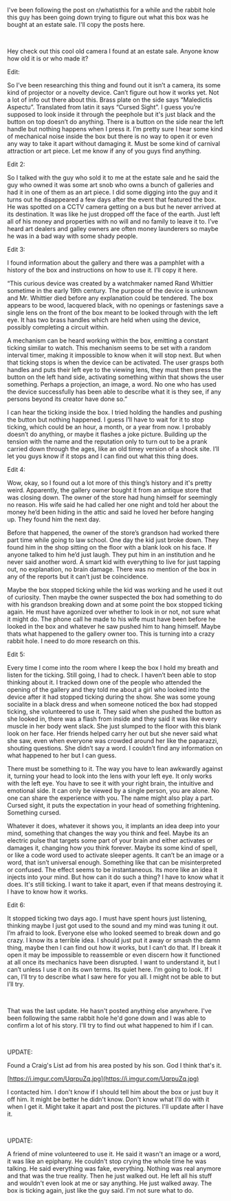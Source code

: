 I've been following the post on r/whatisthis for a while and the rabbit hole this guy has been going down trying to figure out what this box was he bought at an estate sale. I'll copy the posts here.

&#x200B;

Hey check out this cool old camera I found at an estate sale. Anyone know how old it is or who made it?

Edit:

So I’ve been researching this thing and found out it isn’t a camera, its some kind of projector or a novelty device. Can’t figure out how it works yet. Not a lot of info out there about this. Brass plate on the side says “Maledictis Aspectu”. Translated from latin it says “Cursed Sight”. I guess you’re supposed to look inside it through the peephole but it's just black and the button on top doesn’t do anything. There is a button on the side near the left handle but nothing happens when I press it. I’m pretty sure I hear some kind of mechanical noise inside the box but there is no way to open it or even any way to take it apart without damaging it. Must be some kind of carnival attraction or art piece. Let me know if any of you guys find anything.

Edit 2:

So I talked with the guy who sold it to me at the estate sale and he said the guy who owned it was some art snob who owns a bunch of galleries and had it in one of them as an art piece. I did some digging into the guy and it turns out he disappeared a few days after the event that featured the box. He was spotted on a CCTV camera getting on a bus but he never arrived at its destination. It was like he just dropped off the face of the earth. Just left all of his money and properties with no will and no family to leave it to. I’ve heard art dealers and galley owners are often money launderers so maybe he was in a bad way with some shady people. 

Edit 3:

I found information about the gallery and there was a pamphlet with a history of the box and instructions on how to use it. I’ll copy it here.

“This curious device was created by a watchmaker named Rand Whittier sometime in the early 19th century. The purpose of the device is unknown and Mr. Whittier died before any explanation could be tendered. The box appears to be wood, lacquered black, with no openings or fastenings save a single lens on the front of the box meant to be looked through with the left eye. It has two brass handles which are held when using the device, possibly completing a circuit within. 

A mechanism can be heard working within the box, emitting a constant ticking similar to watch. This mechanism seems to be set with a random interval timer, making it impossible to know when it will stop next. But when that ticking stops is when the device can be activated. The user grasps both handles and puts their left eye to the viewing lens, they must then press the button on the left hand side, activating something within that shows the user something. Perhaps a projection, an image, a word. No one who has used the device successfully has been able to describe what it is they see, if any persons beyond its creator have done so.”

I can hear the ticking inside the box. I tried holding the handles and pushing the button but nothing happened. I guess I’ll have to wait for it to stop ticking, which could be an hour, a month, or a year from now. I probably doesn’t do anything, or maybe it flashes a joke picture. Building up the tension with the name and the reputation only to turn out to be a prank carried down through the ages, like an old timey version of a shock site. I’ll let you guys know if it stops and I can find out what this thing does.

Edit 4:

Wow, okay, so I found out a lot more of this thing’s history and it's pretty weird. Apparently, the gallery owner bought it from an antique store that was closing down. The owner of the store had hung himself for seemingly no reason. His wife said he had called her one night and told her about the money he’d been hiding in the attic and said he loved her before hanging up. They found him the next day.

Before that happened, the owner of the store’s grandson had worked there part time while going to law school. One day the kid just broke down. They found him in the shop sitting on the floor with a blank look on his face. If anyone talked to him he’d just laugh. They put him in an institution and he never said another word. A smart kid with everything to live for just tapping out, no explanation, no brain damage. There was no mention of the box in any of the reports but it can’t just be coincidence.

Maybe the box stopped ticking while the kid was working and he used it out of curiosity. Then maybe the owner suspected the box had something to do with his grandson breaking down and at some point the box stopped ticking again. He must have agonized over whether to look in or not, not sure what it might do. The phone call he made to his wife must have been before he looked in the box and whatever he saw pushed him to hang himself. Maybe thats what happened to the gallery owner too. This is turning into a crazy rabbit hole. I need to do more research on this.

Edit 5:

Every time I come into the room where I keep the box I hold my breath and listen for the ticking. Still going, I had to check. I haven’t been able to stop thinking about it. I tracked down one of the people who attended the opening of the gallery and they told me about a girl who looked into the device after it had stopped ticking during the show. She was some young socialite in a black dress and when someone noticed the box had stopped ticking, she volunteered to use it. They said when she pushed the button as she looked in, there was a flash from inside and they said it was like every muscle in her body went slack. She just slumped to the floor with this blank look on her face. Her friends helped carry her out but she never said what she saw, even when everyone was crowded around her like the paparazzi, shouting questions. She didn’t say a word. I couldn’t find any information on what happened to her but I can guess.

There must be something to it. The way you have to lean awkwardly against it, turning your head to look into the lens with your left eye. It only works with the left eye. You have to see it with your right brain, the intuitive and emotional side. It can only be viewed by a single person, you are alone. No one can share the experience with you. The name might also play a part. Cursed sight, it puts the expectation in your head of something frightening. Something cursed. 

Whatever it does, whatever it shows you, it implants an idea deep into your mind, something that changes the way you think and feel. Maybe its an electric pulse that targets some part of your brain and either activates or damages it, changing how you think forever. Maybe its some kind of spell, or like a code word used to activate sleeper agents. It can’t be an image or a word, that isn’t universal enough. Something like that can be misinterpreted or confused. The effect seems to be instantaneous. Its more like an idea it injects into your mind. But how can it do such a thing? I have to know what it does. It's still ticking. I want to take it apart, even if that means destroying it. I have to know how it works.

Edit 6:

It stopped ticking two days ago. I must have spent hours just listening, thinking maybe I just got used to the sound and my mind was tuning it out. I’m afraid to look. Everyone else who looked seemed to break down and go crazy. I know its a terrible idea. I should just put it away or smash the damn thing, maybe then I can find out how it works, but I can’t do that. If I break it open it may be impossible to reassemble or even discern how it functioned at all once its mechanics have been disrupted. I want to understand it, but I can’t unless I use it on its own terms. Its quiet here. I’m going to look. If I can, I’ll try to describe what I saw here for you all. I might not be able to but I’ll try.

&#x200B;

That was the last update. He hasn't posted anything else anywhere. I've been following the same rabbit hole he'd gone down and I was able to confirm a lot of his story. I'll try to find out what happened to him if I can.

&#x200B;

UPDATE:

Found a Craig's List ad from his area posted by his son. God I think that's it.

[https://i.imgur.com/UqrpuZq.jpg](https://i.imgur.com/UqrpuZq.jpg)

I contacted him. I don't know if I should tell him about the box or just buy it off him. It might be better he didn't know. Don't know what I'll do with it when I get it. Might take it apart and post the pictures. I'll update after I have it.

&#x200B;

UPDATE:

A friend of mine volunteered to use it. He said it wasn't an image or a word, it was like an epiphany. He couldn't stop crying the whole time he was talking. He said everything was fake, everything. Nothing was real anymore and that was the true reality. Then he just walked out. He left all his stuff and wouldn't even look at me or say anything. He just walked away. The box is ticking again, just like the guy said. I'm not sure what to do.